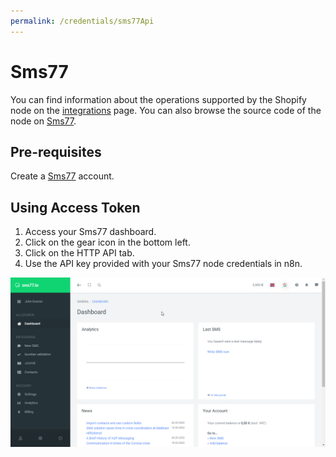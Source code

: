 ```yaml
---
permalink: /credentials/sms77Api
---
```


# Sms77
You can find information about the operations supported by the Shopify node on the [integrations](https://n8n.io/integrations/n8n-nodes-base.sms77) page. You can also browse the source code of the node on [Sms77](https://github.com/n8n-io/n8n/tree/master/packages/nodes-base/nodes/Sms77).

## Pre-requisites

Create a [Sms77](https://sms77.io/) account.

## Using Access Token

1. Access your Sms77 dashboard.
2. Click on the gear icon in the bottom left.
3. Click on the HTTP API tab.
4. Use the API key provided with your Sms77 node credentials in n8n.

![Getting Sms77 credentials](using-access-token.gif)





